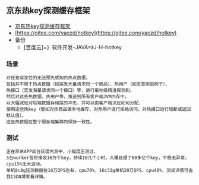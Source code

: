 ## 京东热key探测缓存框架
- [京东热key探测缓存框架](https://gitee.com/jd-platform-opensource/hotkey)
- [https://gitee.com/yaozd/hotkey](https://gitee.com/yaozd/hotkey)
- 备份
    - [百度云]=》软件开发-JAVA=》J-H-hotkey
    
### 场景
```
对任意突发性的无法预先感知的热点数据，
包括并不限于热点数据（如突发大量请求同一个商品）、热用户（如恶意爬虫刷子）、
热接口（突发海量请求同一个接口）等，进行毫秒级精准探测到。
然后对这些热数据、热用户等，推送到所有客户端JVM内存中，
以大幅减轻对后端数据存储层的冲击，并可以由客户端决定如何分配、
使用这些热key（譬如对热商品做本地缓存、对热用户进行拒绝访问、对热接口进行熔断或返回默认值）。
这些热数据在整个服务端集群内保持一致性。
```

### 测试
```
正在京东APP后台灰度内测中，小幅度压测过，
3台worker每秒接收16万个key，持续10几个小时，大概处理了60多亿个key，平稳无异常，cpu15%无大波动。
单机8c8g压测数据在16万QPS左右，cpu70%，16c32g单机20万QPS，cpu40%，测试详情可去我CSDN博客看详情。
``` 